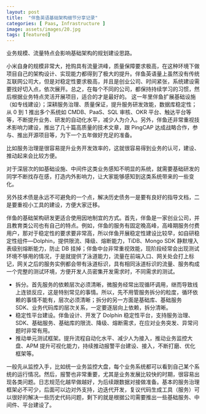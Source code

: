 ```yaml
---
layout: post
title:  "伴鱼英语基础架构细节分享记录"
categories: [ Paas, Infrastructure ]
image: assets/images/20.jpg
tags: [featured]
---
```


业务规模、流量特点会影响基础架构的规划建设思路。

小米自身的规模非常大，抢购具有流量洪峰，质量保障要求极高，在这种环境下做项目自己的架构设计、实现能力都得到了极大的提升。伴鱼英语量上虽然没有传统互联网公司大，但是对稳定性要求极高，并且是创业公司、时间紧张，系统建设需要找好切入点，依次展开。总之，在每个不同的公司，都保持持续学习的习惯，然后根据业务特点灵活开展项目，适合的才是最好的。
这一年里伴鱼扩展基础设施（如专线建设）；深耕服务治理、质量保证，提升服务研发效能，数据库稳定性；从 0 到 1 推出多个系统如 CMDB、PaaS、SQL 审核、OKR 平台、触达平台等等，不断提升业务、研发的自动化水平，减少人为介入。另外，伴鱼还非常重视技术影响力建设，推出了几十篇高质量的技术文章，跟 PingCAP 达成战略合作，参与、推出开源项目等，为下一个五年做好充足的准备。

比如服务治理是很容易提升业务开发效率的，这就很容易得到业务的认可，建设、推动起来会比较方便。

对于深层次的如基础设施、中间件这类业务感知不明显的系统，就需要基础研发的同学不断找存在感，打造内外影响力，让大家能够感知到这类系统带来的一些变化。

另外技术债是永远不可避免的一个点，解决历史债务一是要有良好的指导文档，二是要重视小工具的建设，方便大家迁移。

伴鱼的基础架构研发更适合使用因地制宜的方式。首先，伴鱼是一家创业公司，并且教育类公司也有自己的特点。例如，伴鱼的服务有固定晚高峰，高峰期服务付费用户，那对于稳定性的要求要非常高，所以伴鱼开展稳定性建设比较早，如自研稳定性组件—Dolphin，提供限流、降级、熔断能力，TiDB、Mongo SDK 静默埋入表级别熔断能力，防止 DB 挂掉；伴鱼中台非常重视效能，现阶段经常会出现测试环境不够用的情况，于是就提供了泳道能力，流量在前端入口、网关处会打上标记，网关之后的服务实例都会带有泳道标识，具有相同泳道标识的流量、服务构成一个完整的测试环境，方便开发人员密集开发需求时，不同需求的测试。

+ 拆分。首先服务的依赖层次必须清晰，微服务经常出现循环调用，继而导致线上连锁反应，这是特别常见的事情。所以，先不用管服务拆分的粒度，循环依赖的事情不能有，层次必须清晰；拆分的另一方面是基础库、基础服务 SDK、业务代码库的层次关系，一定要逐层向上依赖，拆分清晰。
+ 稳定性平台建设。伴鱼设计、开发了 Dolphin 稳定性平台，支持服务治理、SDK、基础服务、基础库的限流、降级、熔断需求，在应对业务突发、异常问题时非常有用。
+ 推动单元测试框架。提升流程自动化水平、减少人为接入，推动业务监控大盘、APM 提升可视化能力，持续推动报警平台建设、接入，不断打磨、优化框架等。

一般先从监控入手，比如统一业务监控大盘，每个业务系统都可以看到自己某个系统的运行情况。然后，报警也非常重要，尤其是业务发展比较快的时期，很容易出现各类问题。日志规范化越早做越好，为后续跟数据对接做准备。基本的服务治理框架必不可少，后面可以边对外支持，边迭代开发，复议代码生成工具（服务）可以很好的解决一些历史代码问题，剩下的就是根据公司需要推出一些基础服务、中间件、平台建设了。

